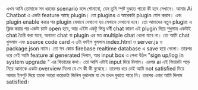 এখন আমি তোমাকে সব ধরনের scenario বলে শোনাবো, যেন তুমি স্পষ্ট বুঝতে পারো কী হবে সেখানে।
আমার Ai Chatbot এ একটা feature আছে plugin। তো plugins এ আরেকটা plugin যোগ করবে। এবং plugin enable করার পর plugin যেখানে দেখানো হয় সেখানে দেখানো হবে।
 তো আমাদের নতুন plugin এ ক্লিক করার পর একটা চ্যাট open হবে, আর এইটা একটু ভিন্ন ধর্মী chat কারণ এই plugin দিয়ে শুধুমাত্র একটাই chat তৈরি করা যাবে, অন্যান্য chat বা plugin এর মত multiple chat খোলা যাবে না। তো আমি chat খুললাম এবং source code card এ ৩টা ফাইল খুললাম index.html ও server.js ও package.json নামে। তো সব কোড firebase realtime database এ save হয়ে গেলো। তারপর ধরে নেই আমি feature ai generated দিলাম, আর input box এ লেখা উঠল "sign up/log in system upgrade " এর ফিচারের কথা। তো আমি এটাই input দিয়ে দিলাম। এরপর ai এই ফিচারটা পড়ে নিয়ে আমাকে একটা overview দিলো যে সে কী কী বুঝেছে। তারপর ধরে নেই আমি not satisfied দিয়ে আবার ইনপুট দিয়ে তাকে আরো কয়েকটা জিনিস বুঝালাম যা সে তখন বুঝতে পারে নি। তারপর এবার আমি দিলাম satisfied।
